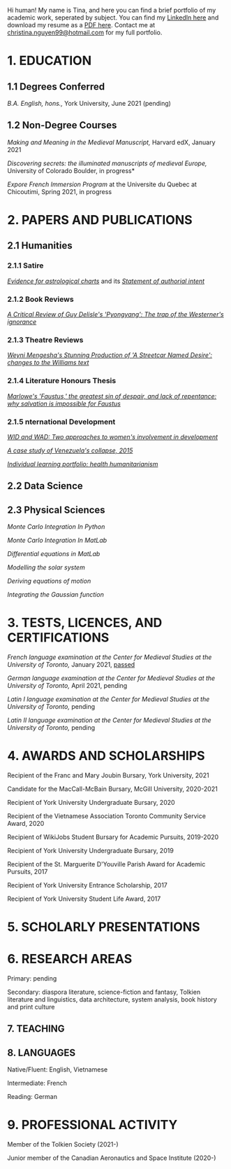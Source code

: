 
Hi human! My name is Tina, and here you can find a brief portfolio of my academic work, seperated by subject.
You can find my [LinkedIn here](https://www.linkedin.com/in/cnguyen99/) and download my resume as a [PDF here](https://github.com/TorontoYYZ/Portfolio/blob/main/Resume.pdf). Contact me at christina.nguyen99@hotmail.com for 
my full portfolio.

# 1. EDUCATION 

## 1.1 Degrees Conferred
*B.A. English, hons.,* York University, June 2021 (pending)

## 1.2 Non-Degree Courses
*Making and Meaning in the Medieval Manuscript,* Harvard edX, January 2021

*Discovering secrets: the illuminated manuscripts of medieval Europe,* University of Colorado Boulder, in progress*

*Expore French Immersion Program* at the Universite du Quebec at Chicoutimi, Spring 2021, in progress

# 2. PAPERS AND PUBLICATIONS

## 2.1 Humanities

### 2.1.1 Satire


[*Evidence for astrological charts*](https://github.com/TorontoYYZ/Portfolio/blob/main/Satire_Paper.pdf) and its [*Statement of authorial intent*](https://github.com/TorontoYYZ/Portfolio/blob/main/Statement%20of%20Authorial%20Intent.pdf)

### 2.1.2 Book Reviews


[*A Critical Review of Guy Delisle's 'Pyongyang': The trap of the Westerner's ignorance*](https://github.com/TorontoYYZ/Portfolio/blob/main/A%20Critical%20Review%20of%20Guy%20Delisle's%20'Pyongyang'.pdf)

### 2.1.3 Theatre Reviews


[*Weyni Mengesha's Stunning Production of 'A Streetcar Named Desire': changes to the Williams text*](https://github.com/TorontoYYZ/Portfolio/blob/main/Review%20of%20'Streetcar'.pdf)

### 2.1.4 Literature Honours Thesis


[*Marlowe's 'Faustus,' the greatest sin of despair, and lack of repentance: why salvation is impossible for Faustus*](https://github.com/TorontoYYZ/Portfolio/blob/main/Nguyen.Christina.April.23.2021.pdf)

### 2.1.5 nternational Development


[*WID and WAD: Two approaches to women's involvement in development*](https://github.com/TorontoYYZ/Portfolio/blob/main/A%20Critical%20Approach%20to%20Women%20in%20Development%20(Essay%202).docx)


[*A case study of Venezuela's collapse, 2015*](https://github.com/TorontoYYZ/Portfolio/blob/main/Venezuela%20Policy.pdf)


[*Individual learning portfolio: health humanitarianism*](https://github.com/TorontoYYZ/Portfolio/blob/main/Individual%20Learning%20Portfolio%20-%20Final%20Project.pdf)

## 2.2 Data Science

## 2.3 Physical Sciences
*Monte Carlo Integration In Python*

*Monte Carlo Integration In MatLab*

*Differential equations in MatLab*

*Modelling the solar system*

*Deriving equations of motion*

*Integrating the Gaussian function*



# 3. TESTS, LICENCES, AND CERTIFICATIONS
*French language examination at the Center for Medieval Studies at the University of Toronto,* January 2021, [passed](https://github.com/TorontoYYZ/Portfolio/blob/main/CMS%20French%20Certification.pdf)

*German language examination at the Center for Medieval Studies at the University of Toronto,* April 2021, pending

*Latin I language examination at the Center for Medieval Studies at the University of Toronto,* pending

*Latin II language examination at the Center for Medieval Studies at the University of Toronto,* pending

# 4. AWARDS AND SCHOLARSHIPS

Recipient of the Franc and Mary Joubin Bursary, York University, 2021

Candidate for the MacCall-McBain Bursary, McGill University, 2020-2021	

Recipient of York University Undergraduate Bursary, 2020	

Recipient of the Vietnamese Association Toronto Community Service Award, 2020

Recipient of WikiJobs Student Bursary for Academic Pursuits, 2019-2020

Recipient of York University Undergraduate Bursary, 2019	

Recipient of the St. Marguerite D'Youville Parish Award for Academic Pursuits, 2017	

Recipient of York University Entrance Scholarship, 2017	

Recipient of York University Student Life Award, 2017	

# 5. SCHOLARLY PRESENTATIONS

# 6. RESEARCH AREAS

Primary: pending

Secondary: diaspora literature, science-fiction and fantasy, Tolkien literature and linguistics, data architecture, system analysis, book history and print culture

## 7. TEACHING
## 8. LANGUAGES
Native/Fluent: English, Vietnamese

Intermediate: French

Reading: German


# 9. PROFESSIONAL ACTIVITY

Member of the Tolkien Society (2021-)
 
Junior member of the Canadian Aeronautics and Space Institute (2020-)

